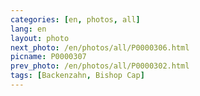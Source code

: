 ```yaml
---
categories: [en, photos, all]
lang: en
layout: photo
next_photo: /en/photos/all/P0000306.html
picname: P0000307
prev_photo: /en/photos/all/P0000302.html
tags: [Backenzahn, Bishop Cap]
---
```

